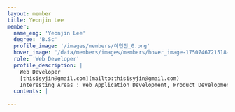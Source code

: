 ```yaml
--- 
layout: member 
title: Yeonjin Lee 
member:
  name_eng: 'Yeonjin Lee'
  degree: 'B.Sc'
  profile_image: '/images/members/이연진_0.png'
  hover_image: '/data/members/images/members/hover_image-1750746721518-353561026.png'
  role: 'Web Developer'
  profile_description: |
    Web Developer
    [thisisyjin@gmail.com](mailto:thisisyjin@gmail.com)
    Interesting Areas : Web Application Development, Product Development
  contents: |
    
--- 
```

